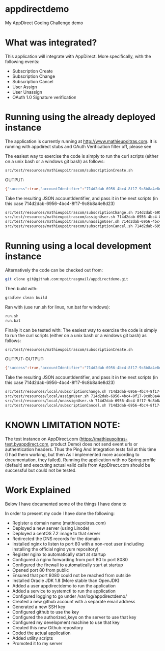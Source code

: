 # appdirectdemo
My AppDirect Coding Challenge demo

# What was integrated?
This application will integrate with AppDirect. More specifically, with the following events:
* Subscription Create
* Subscription Change
* Subscription Cancel
* User Assign
* User Unassign
* OAuth 1.0 Signature verification

# Running using the already deployed instance
The application is currently running at http://www.mathieupoitras.com. It is running with appdirect stubs and OAuth Verification filter off, please see

The easiest way to exercise the code is simply to run the curl scripts (either on a unix bash or a windows git bash) as follows:
```bash
src/test/resources/mathieupoitrascom/subscriptionCreate.sh
```

OUTPUT:
```bash
{"success":true,"accountIdentifier":"714d2dab-6956-4bc4-8f17-9c8b8a4e8d23"}
```
Take the resulting JSON accountIdentifier, and pass it in the next scripts (in this case 714d2dab-6956-4bc4-8f17-9c8b8a4e8d23)

```bash
src/test/resources/mathieupoitrascom/subscriptionChange.sh 714d2dab-6956-4bc4-8f17-9c8b8a4e8d23
src/test/resources/mathieupoitrascom/assignUser.sh 714d2dab-6956-4bc4-8f17-9c8b8a4e8d23 ABCFGFDFGFDGH superuser@hello.com
src/test/resources/mathieupoitrascom/unassignUser.sh 714d2dab-6956-4bc4-8f17-9c8b8a4e8d23 ABCFGFDFGFDGH superuser@hello.com
src/test/resources/mathieupoitrascom/subscriptionCancel.sh 714d2dab-6956-4bc4-8f17-9c8b8a4e8d23
```


# Running using a local development instance
Alternatively the code can be checked out from:
```bash
git clone git@github.com:mpoitrasgmail/appdirectdemo.git
```

Then build with:
```bash
gradlew clean build
```

Ran with (use run.sh for linux, run.bat for windows):
```bash
run.sh
run.bat
```

Finally it can be tested with:
The easiest way to exercise the code is simply to run the curl scripts (either on a unix bash or a windows git bash) as follows:
```bash
src/test/resources/mathieupoitrascom/subscriptionCreate.sh
```
OUTPUT:
OUTPUT:
```bash
{"success":true,"accountIdentifier":"714d2dab-6956-4bc4-8f17-9c8b8a4e8d23"}
```
Take the resulting JSON accountIdentifier, and pass it in the next scripts (in this case 714d2dab-6956-4bc4-8f17-9c8b8a4e8d23)

```bash
src/test/resources/local/subscriptionChange.sh 714d2dab-6956-4bc4-8f17-9c8b8a4e8d23
src/test/resources/local/assignUser.sh 714d2dab-6956-4bc4-8f17-9c8b8a4e8d23 ABCFGFDFGFDGH superuser@hello.com
src/test/resources/local/unassignUser.sh 714d2dab-6956-4bc4-8f17-9c8b8a4e8d23 ABCFGFDFGFDGH superuser@hello.com
src/test/resources/local/subscriptionCancel.sh 714d2dab-6956-4bc4-8f17-9c8b8a4e8d23
```


# KNOWN LIMITATION NOTE:
The test instance on AppDirect.com  (https://mathieupoitras-test.byappdirect.com, product Demo) does not send event urls or authentication headers.
Thus the Ping And Integration tests fail at this time (I had them working, but then As I implemented more according to documentation, they failed).
Running the application with no Spring profile (default) and executing actual valid calls from AppDirect.com should be successful but could not be tested.



# Work Explained
Below I have documented some of the things I have done to

In order to present my code I have done the following:
* Register a domain name (mathieupoitras.com)
* Deployed a new server (using Linode)
* Deployed a centOS 7.2 image to that server
* Redirected the DNS records for the domain
* Installed nginx to listen to port 80 with a non-root user (including installing the official nginx yum repository)
* Register nginx to automatically start at startup
* Configured a nginx forwarding from port 80 to port 8080
* Configured the firewall to automatically start at startup
* Opened port 80 from public
* Ensured that port 8080 could not be reached from outside
* Installed Oracle JDK 1.8 (More stable than OpenJDK)
* Added a user appdirectdemo to run the application
* Added a service to systemctl to run the application
* Configured logging to go under /var/log/appdirectdemo/
* Created a new github account with a separate email address
* Generated a new SSH key
* Configured github to use the key
* Configured the authorized_keys on the server to use that key
* Configured my development machine to use that key
* Created this new Github repository
* Coded the actual application
* Added utility scripts
* Promoted it to my server